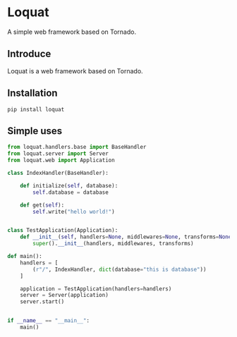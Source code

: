 # Loquat

A simple web framework based on Tornado.

## Introduce

Loquat is a web framework based on Tornado.

## Installation

```shell
pip install loquat
```

## Simple uses

```python
from loquat.handlers.base import BaseHandler
from loquat.server import Server
from loquat.web import Application

class IndexHandler(BaseHandler):

    def initialize(self, database):
        self.database = database

    def get(self):
        self.write("hello world!")


class TestApplication(Application):
    def __init__(self, handlers=None, middlewares=None, transforms=None):
        super().__init__(handlers, middlewares, transforms)

def main():
    handlers = [
        (r"/", IndexHandler, dict(database="this is database"))
    ]

    application = TestApplication(handlers=handlers)
    server = Server(application)
    server.start()


if __name__ == "__main__":
    main()

```